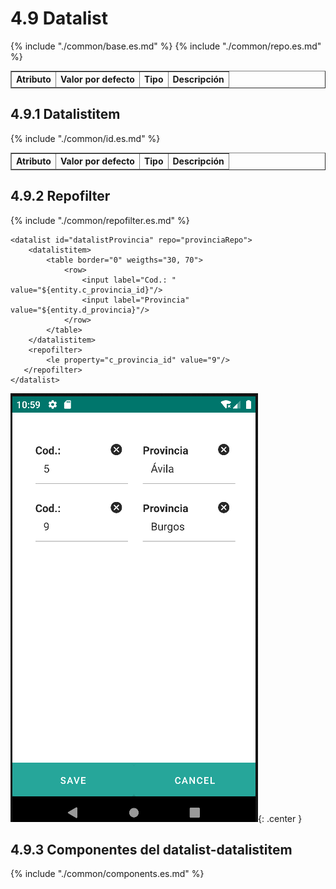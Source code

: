 # 4.9 Datalist
<table border="1">
    <thead>
        <tr>
            <th colspan="2">Atributo</th>
            <th>Valor por defecto</th>
            <th>Tipo</th>
            <th>Descripción</th>
         </tr>
    </thead>
    <tbody>
        {% include "./common/base.es.md" %}
        {% include "./common/repo.es.md" %}
    </tbody>
</table>

## 4.9.1 Datalistitem
<table border="1">
    <thead>
        <tr>
            <th colspan="2">Atributo</th>
            <th>Valor por defecto</th>
            <th>Tipo</th>
            <th>Descripción</th>
         </tr>
    </thead>
    <tbody>
         {% include "./common/id.es.md" %}
    </tbody>
</table>

## 4.9.2 Repofilter
{% include "./common/repofilter.es.md" %}

    <datalist id="datalistProvincia" repo="provinciaRepo">
        <datalistitem>
            <table border="0" weigths="30, 70">
                <row>
                    <input label="Cod.: " value="${entity.c_provincia_id}"/>
                    <input label="Provincia" value="${entity.d_provincia}"/>
                </row>
            </table>
        </datalistitem>
        <repofilter>
            <le property="c_provincia_id" value="9"/>
       </repofilter>
    </datalist>

![Imagen 1](../img/datalist.png){: .center }

## 4.9.3 Componentes del datalist-datalistitem
 {% include "./common/components.es.md" %}

